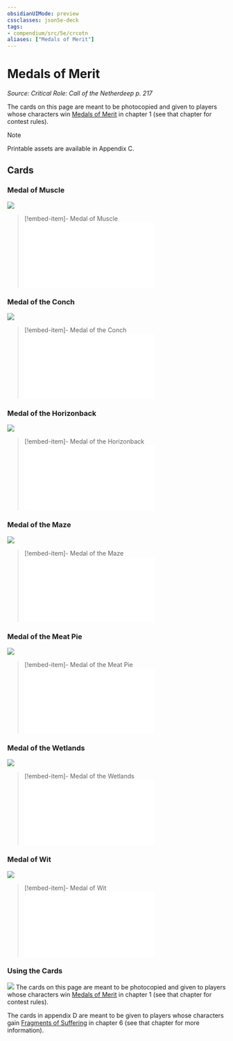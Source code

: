 ```yaml
---
obsidianUIMode: preview
cssclasses: json5e-deck
tags:
- compendium/src/5e/crcotn
aliases: ["Medals of Merit"]
---
```

# Medals of Merit
*Source: Critical Role: Call of the Netherdeep p. 217*  

The cards on this page are meant to be photocopied and given to players whose characters win [Medals of Merit](/Systems/5e/decks/medals-of-merit-crcotn.md) in chapter 1 (see that chapter for contest rules).

> [!note]
> Printable assets are available in Appendix C.

## Cards

### Medal of Muscle
![](https://raw.githubusercontent.com/5etools-mirror-2/5etools-img/main/decks/CRCotN/Medals%20of%20Merit/Medal%20of%20Muscle.webp#card)
> [!embed-item]- Medal of Muscle
> ![Medal of Muscle](/Systems/5e/items/medal-of-muscle-crcotn.md)

### Medal of the Conch
![](https://raw.githubusercontent.com/5etools-mirror-2/5etools-img/main/decks/CRCotN/Medals%20of%20Merit/Medal%20of%20the%20Conch.webp#card)
> [!embed-item]- Medal of the Conch
> ![Medal of the Conch](/Systems/5e/items/medal-of-the-conch-crcotn.md)

### Medal of the Horizonback
![](https://raw.githubusercontent.com/5etools-mirror-2/5etools-img/main/decks/CRCotN/Medals%20of%20Merit/Medal%20of%20the%20Horizonback.webp#card)
> [!embed-item]- Medal of the Horizonback
> ![Medal of the Horizonback](/Systems/5e/items/medal-of-the-horizonback-crcotn.md)

### Medal of the Maze
![](https://raw.githubusercontent.com/5etools-mirror-2/5etools-img/main/decks/CRCotN/Medals%20of%20Merit/Medal%20of%20the%20Maze.webp#card)
> [!embed-item]- Medal of the Maze
> ![Medal of the Maze](/Systems/5e/items/medal-of-the-maze-crcotn.md)

### Medal of the Meat Pie
![](https://raw.githubusercontent.com/5etools-mirror-2/5etools-img/main/decks/CRCotN/Medals%20of%20Merit/Medal%20of%20the%20Meat%20Pie.webp#card)
> [!embed-item]- Medal of the Meat Pie
> ![Medal of the Meat Pie](/Systems/5e/items/medal-of-the-meat-pie-crcotn.md)

### Medal of the Wetlands
![](https://raw.githubusercontent.com/5etools-mirror-2/5etools-img/main/decks/CRCotN/Medals%20of%20Merit/Medal%20of%20the%20Wetlands.webp#card)
> [!embed-item]- Medal of the Wetlands
> ![Medal of the Wetlands](/Systems/5e/items/medal-of-the-wetlands-crcotn.md)

### Medal of Wit
![](https://raw.githubusercontent.com/5etools-mirror-2/5etools-img/main/decks/CRCotN/Medals%20of%20Merit/Medal%20of%20Wit.webp#card)
> [!embed-item]- Medal of Wit
> ![Medal of Wit](/Systems/5e/items/medal-of-wit-crcotn.md)

### Using the Cards
![](https://raw.githubusercontent.com/5etools-mirror-2/5etools-img/main/decks/CRCotN/Medals%20of%20Merit/Using%20the%20Cards.webp#card)
The cards on this page are meant to be photocopied and given to players whose characters win [Medals of Merit](/Systems/5e/decks/medals-of-merit-crcotn.md) in chapter 1 (see that chapter for contest rules).

The cards in appendix D are meant to be given to players whose characters gain [Fragments of Suffering](/Systems/5e/decks/fragments-of-suffering-crcotn.md) in chapter 6 (see that chapter for more information).